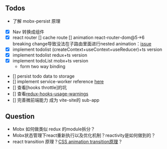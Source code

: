## Todos

* 了解 mobx-persist 原理
* [x] Nav 转换成组件
* [x] react router
    [] cache route
    [] animation react-router-dom@5->6 breaking change导致没法在子路由里面进行nested animation：[issue](https://github.com/remix-run/react-router/issues/7117)
* [x] implement todolist (createContext+useContext+useReducer)+ts version
* [x] implement todolist redux+ts version
* [x] implement todoList mobx+ts version
    * form two way binding
* [] persist todo data to storage
* [] implement service-worker reference [here](https://github.dev/jpmtrabbold/react-hooks-mobx-typescript-todo-list)
* [] 查看[hooks throttle]的坑
* [] 查看[redux-hooks-usage-warnings](https://react-redux.js.org/api/hooks#usage-warnings)
* [] 完善微前端能力 成为 vite-site的 sub-app
## Question

* Mobx 如何做类似 redux 的module拆分？
* Mobx状态管理下react重新执行以及优化机制？reactivity是如何做到的？
* react transition 原理？[CSS animation transition原理](https://www.jb51.net/css/348357.html)？
